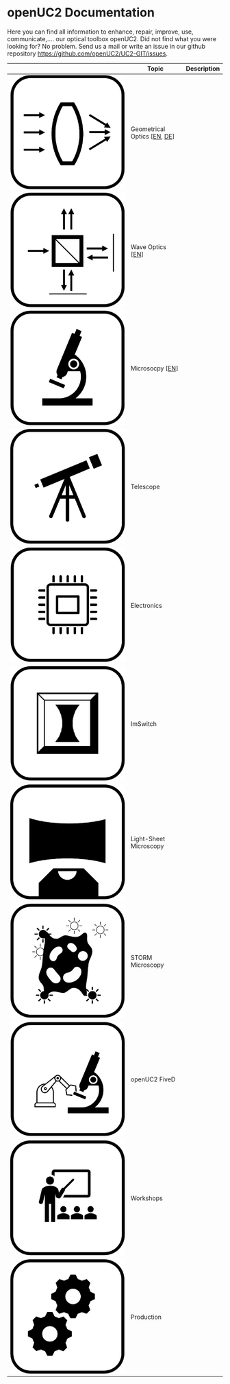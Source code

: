 # openUC2 Documentation

Here you can find all information to enhance, repair, improve, use, communicate,.... our optical toolbox openUC2. Did not find what you were looking for? No problem. Send us a mail or write an issue in our github repository https://github.com/openUC2/UC2-GIT/issues.


|   |  Topic |Description |
|---|---|---|
| ![](./IMAGES/icon_geometric.png)  | Geometrical Optics [[EN](./01_Toolboxes/01_DiscoveryCore/ENGLISH/01_core_intro.md), [DE](./01_Toolboxes/01_DiscoveryCore/GERMAN/01_core_intro.md)] ||
|  ![](./IMAGES/icon_interferometry.png) | Wave Optics [[EN](./01_Toolboxes/03_DiscoveryInterferometer/01_interferometer_intro.md)]||
| ![](./IMAGES/icon_microscopy.png)  |  Microsocpy [[EN](./01_Toolboxes/01_DiscoveryCore/ENGLISH/04_core_microscope.md)]  ||
|![](./IMAGES/icon_telescope.png)| Telescope ||
|![](./IMAGES/icon_electronics.png)| Electronics||
|![](./IMAGES/icon_imswitch.png)| ImSwitch||
|![](./IMAGES/icon_lightsheet.png)| Light-Sheet Microscopy ||
|![](./IMAGES/icon_storm.png)| STORM Microscopy | |
|![](./IMAGES/icon_xyz.png) | openUC2 FiveD ||
|![](./IMAGES/icon_workshop.png)| Workshops ||
|![](./IMAGES/icon_build.png)| Production ||
